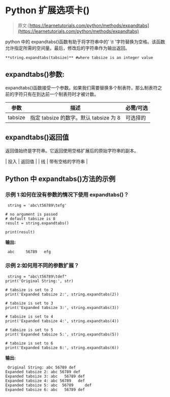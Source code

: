 # Python 扩展选项卡()

> 原文:[https://learnetutorials.com/python/methods/expandtabs](https://learnetutorials.com/python/methods/expandtabs)

python 中的 expandtabs()函数有助于将字符串中的' \t '字符替换为空格。该函数允许指定所需的空间量。最后，修改后的字符串作为输出返回。

```
**string.expandtabs(tabsize)** #where tabsize is an integer value 
```

## expandtabs()参数:

expandtabs()函数接受一个参数。如果我们需要替换多个制表符，那么制表符之前的字符只有在到达前一个制表符时才被计数。

| 参数 | 描述 | 必需/可选 |
| --- | --- | --- |
| tabsize | 指定 tabsize 的数字。默认 tabsize 为 8 | 可选择的 |

## expandtabs()返回值

返回值始终是字符串。它返回使用空格扩展后的原始字符串的副本。

| 投入 | 返回值 |
| 线 | 带有空格的字符串 |

## Python 中 expandtabs()方法的示例

### 示例 1:如何在没有参数的情况下使用 expandtabs()？

```
 string = 'abc\t56789\tefg'

# no argument is passed
# default tabsize is 8
result = string.expandtabs()

print(result) 

```

**输出:**

```
 abc     56789   efg 
```

### 示例 2:如何用不同的参数扩展？

```
 string = "abc\t56789\tdef"
print('Original String:', str)

# tabsize is set to 2
print('Expanded tabsize 2:', string.expandtabs(2))

# tabsize is set to 3
print('Expanded tabsize 3:', string.expandtabs(3))

# tabsize is set to 4
print('Expanded tabsize 4:', string.expandtabs(4))

# tabsize is set to 5
print('Expanded tabsize 5:', string.expandtabs(5))

# tabsize is set to 6
print('Expanded tabsize 6:', string.expandtabs(6)) 

```

**输出:**

```
 Original String: abc 56789 def
Expanded tabsize 2: abc 56789 def
Expanded tabsize 3: abc   56789 def
Expanded tabsize 4: abc 56789   def
Expanded tabsize 5: abc  56789     def
Expanded tabsize 6: abc   56789 def
```